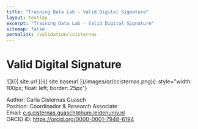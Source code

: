 ```yaml
---
title: "Training Data Lab - Valid Digital Signature"
layout: textlay
excerpt: "Training Data Lab - Valid Digital Signature"
sitemap: false
permalink: /validation/ccisternas
---
```


# Valid Digital Signature

![]({{ site.url }}{{ site.baseurl }}/images/qr/ccisternas.png){: style="width: 100px; float: left; border: 25px"}

Author: Carla Cisternas Guasch<br />
Position: Coordinador & Research Associate<br />
Email: <a href="mailto:c.g.cisternas.guasch@hum.leidenuniv.nl">c.g.cisternas.guasch@hum.leidenuniv.nl</a><br />
ORCID iD: <a href="https://orcid.org/0000-0001-7948-6194" target="_blank">https://orcid.org/0000-0001-7948-6194</a><br />
